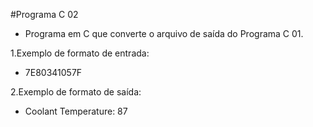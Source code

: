 
#Programa C 02


* Programa em C que converte o arquivo de saída do Programa C 01.

1.Exemplo de formato de entrada:
  * 7E80341057F

2.Exemplo de formato de saída:
  * Coolant Temperature: 87
